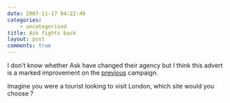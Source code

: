```yaml
---
date: 2007-11-17 04:22:49
categories:
    - uncategorised
title: Ask fights back
layout: post
comments: true
---
```

I don't know whether Ask have changed their agency but I think this
advert is a marked improvement on the
[previous](http://www.nbrightside.com/blog/2007/05/11/dont-ask/)
campaign.

Imagine you were a tourist looking to visit London, which site would you
choose ?
